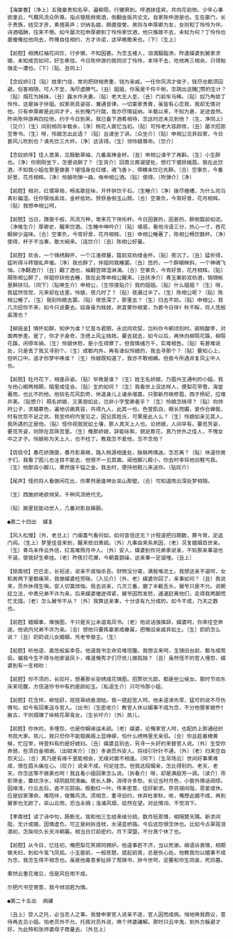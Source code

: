 <!-- { "loadSidebar": true } -->
    【海棠春】〔净上〕五陵豪贵知名早，遍柳陌，行辘俱到。呼酒挟佳宾，共向花前倒。少年心事欲拿云，气概风流众所尊。指点银瓶频索酒，倒翻金版共论文。自家陈仲游是也。生在豪门，长于贵族，结交才彦，素擅英声；识纳名姬，颇邀俊誉。男则与申厚卿为友，女则和丁怜怜为伴。诗酒唱酬，往来不倦。如今屡次拉申厚卿到丁怜怜家饮酒，他只推故不去，未知为何？丁怜怜也屡催俺拉他同去，昨掩自往相约，方才许诺，这早晚敢来也。〔下〕〔生上〕

    【前腔】相携红袖花间饮，行步懒，不知因甚。为念玉楼人，泪滴胭脂渗。昨遣媒婆到舅家求婚，未知成否如何，好生牵挂。今日陈仲游约我同访丁怜怜，本待不去，吃他再三相央，只得勉强走一遭也。〔下〕〔贴、丑同上〕

    【念奴娇引】〔贴〕妓家门径，常则把财相贵重，钱为亲戚。一任你风流才俊子，钱尽也都须回避。俗客相随，可人不至，淘尽虚脾气。〔丑〕姐姐，你虽是千伶千俐，怎跳出这腌赞的生计？〔贴〕烟花为姊妹，〔丑〕露水作夫妻。〔贴〕老大无人至，〔丑〕门前车马稀。〔贴〕奴乃角妓丁怜怜，这是妹子伴姐。奴家夙具姿容，兼通音律。一切豪家贵胄，虽皆有心恋我，我却无情对他。只有申厚卿是此间才子，长到俺门行踏，我亦尽情延纳。半载以来，不知为甚，足迹杳然。昨央陈仲游再四拉他，约于今日到来。我已备下酒肴相待，怎这时还未见到他？〔生、净同上〕〔见介〕〔生〕间别相将半载余，〔净〕桃花人面忆当初。〔贴〕可怜老大容颜改，〔丑〕屡次招郎空寄书。〔生〕呀，怜娘怎出此语？〔贴〕且请坐了讲。〔众坐介〕〔贴〕申相公见弃奴家，今日甚风儿吹到也？请先饮三大杯。〔净〕这该得。〔生〕领怜娘尊命。〔饮介〕

    【念奴娇序】佳人意美，见殷勤翠袖，几番高捧金杯。〔丑〕申相公请干了再斟。〔生〕小生醉也。〔净〕你刚刚坐下，怎便说醉了？〔生背介〕回首兰房凝望处，想灯下蹙损蛾眉。我在此饮酒，不知我小姐在那里做甚？堪惜身在红楼，魂飞香ト，停樽未饮已先醉。〔合〕空辜负，今番好景，花月相辉。〔净〕怜娘吹弹一曲，侑申相公酒。〔贴〕使得。〔吹弹介〕〔净〕

    【前腔】相对，红偎翠倚，畅高歌狂咏，开怀拚饮千石。〔生睡介〕〔净〕拨尽檀槽，为什么司马青衫偏湿。任你银烛高烧，金杯低劝。恹恹昏倒玉山颓。〔合〕空辜负，今宵好景，花月相辉。〔贴〕我想申相公呵，

    【前腔】当日，旖旎千般，风流万种，常来花下快衔杯。今日因甚的，因甚的，醉倒筵前如泥。〔净推生介〕厚卿史，醒来饮酒。〔生睡中呻吟介〕〔贴〕堪惑，看他冷语三分，热心一寸，吞花眠柳少滋味。〔合〕空辜负，今宵好景，花月相辉。〔丑〕申相公睡著了，陈相公畅饮数杯。〔净〕使得，杯子不当事，敢大碗来。〔连饮介〕〔丑〕陈相公好量。

    【前腔】欢会，一个锦绣胸怀，一个江淮襟量，筵前双劝缕金杯。〔贴〕夜沉了。〔丑〕猛听得，猛听得斗转银虬声催。〔净〕我也醉了，伴姐同我睡罢。〔丑〕恁的，一个醉眼眯斜，一个神魂飞悄。〔净翻酒介〕〔丑〕翻了酒也，袖翻宫锦湿淋漓。〔合〕空辜负，今宵好景，花月相辉。〔贴〕既陈相公醉了，伴姐你扶他去睡，我在此等申相公醒来。〔丑扶净介〕青玉案前双劝酒，销锦帐里醉扶归。〔同下〕〔贴唤生介〕申相公，〔生惊搂贴介〕我的姐姐。〔贴〕什么姐姐？〔生〕呀，我猛然惊觉，元来却在这里。怜娘，夜几时了？〔贴〕夜漏过半了。〔生〕陈相公呢？〔贴〕陈相公睡了。〔生〕我别怜娘去罢。〔贴〕夜恁深了，那里去？〔生〕归去不妨。〔贴〕申相公，我几次招你不来，如今只说要去。奴身虽为贱妓，夙昔蒙你相爱，为甚今日佯亻秋不睬，将人恁般奚落也？

    【柳摇金】情怀如醉，知伊为谁？忆昔与君期，永远同欢契，岂料你今朝顷刻时。甜桃酸李，对面两参差。是了，你才子身奇，怎搭上风尘贱妓。要去就去，如今以后，再休向柳陌花蹊，柳陌花蹊，闲停车骑。〔生〕怜娘休怒，是小生得罪了。但我情绪万千，实难相告。〔贴〕有甚难说处，只是丢了我又寻别个。〔生〕成都内外，再有谁似怜娘的，我去寻那个？〔贴〕要知心上，但听口中。适才你梦中唤谁？〔生〕怜娘既知道了，我亦不敢相瞒。但我今所遇非复风尘中人也。

    【前腔】牡丹花下，相逢异姿。〔贴〕毕竟是谁？〔生〕姓王名娇娘，乃眉州王通判的小姐。我与他心眼两相期，暗里成佳会。〔贴〕生的如何？〔生〕我看世上没这样人，便梨花带雪，海堂著雨，也比不的他。他较名花风韵奇，休道身儿上诸余堪喜。只那新月映修眉，西子杨妃，应难并美。〔贴想介〕既名娇娘，又美丽如此，岂非小字莹卿者乎？〔生〕怜娘怎晓得？〔贴〕向帅府公子，求婚慕色，遍地访画真容，共得九人，此其一也。色莹肌白，眼长而媚，爱作合蝉鬓，时有忧怨不足之状。我至帅府内室见之，因记其姓氏，可果是此人么？〔生〕怜娘如亲见其人，我所遇的正是他。〔贴〕怪你视我犹如土壤，那人真天上人也。论娇娘，人间罕有。要觅芳姿，要觅芳姿，则除在蕊珠宫里。〔生〕俺那娇娘，辞能咏絮，貌足欺花，真乃世外之佳人，不愧女中之才子。怜娘称为天上人，也不枉了。教我怎不爱他，怎不念他？

    【侥侥令】春花娇旖旎，春月影熹微，路入桃源相逢处，脉脉两情迷。怎忍离？〔贴〕休道你男子们，我看了图儿也注目不能去，但恨不一见其面。闻他脚儿极小，你去时幸将他旧鞋丐我。〔生〕他那双小脚儿，果然值千镒之金。我去时，便持他鞋儿来送你。〔贴叹介〕

    【尾声】怪的将人看做闲花比，你果然是逢神女巫山那壁。〔合〕可知道雨云深处梦相随。

    〔生〕西施娇艳欲倾吴，千种风流绝代无。

    〔贴〕画里犹能动世人，几番对影自踌蹰。

    ●第二十四出  媒复

    【风入松慢】〔外、老旦上〕门阑喜气看何如，如何音信还无？计程遥把归期数，算今宵，定返门闾。〔生上〕梦里佳音来到，醒来依旧萧疏。〔外〕凡事由来系夙因，〔老〕况复婚姻百世亲。〔生〕青鸟未传云外信，红鸾难照月中人。〔外〕安人，媒婆到你兄弟家说亲，不知那亲事谐也不谐，使我好生牵挂。〔老〕昨夜灯花爆，今朝喜鹊噪，这亲事一定谐哩。〔丑上〕

    【锁南枝】巴巴走，长短途，说亲不成恼杀吾。财物没分毫，满鬓堆泥土。我想这亲不谐呵，女和男两下里都痛哭，我做媒婆枉劳碌。〔入见介〕〔外、老〕媒婆你回了，亲事如何？〔丑〕我说来，员外休得生嗔，安人切莫烦恼。我去说亲，几次三番，磨了半截舌头，舅爷只是不允。说朝廷立法，中表兄弟不许为亲。后来媒婆催迸得紧，舅爷因而发怒，速速赶离他们，走得我两脚慌忙无措。〔老〕怎么舅爷不从？〔外〕我算这亲事，十分该有九分成的。如今不成，乃天之数也。

    【前腔】婚姻事，难强图，干只是天公未谐鸾凤书。〔老〕他说话强推辞，媒婆呵，你来往空奔逐。他说内兄弟不许为亲。〔合〕想他只要拣豪家成眷属，把俺旧亲戚弃如土。〔生〕奶奶怎么说？〔丑〕奶奶说儿女婚姻，凭老爷做主。〔生〕

    【前腔】听他语，直恁般奚幸吾。他道我书生命穷难坦腹。我想古来呵，玉镜旧台前，都与成鸳侣。偏我今生不得与他家谐凤卜，难道俺秀才们尽世儿做孤独？〔丑〕虽然怪不的官人埋怨，媒婆到有一言相劝：

    【前腔】你不须的，长叹吁，想著那长安绣成花锦图。招赘状元郎，都是些公侯女。那时节向东床来坦腹，方信道你书中有的是颜如玉。〔私语生介〕只可怜那小姐，

    【前腔】花含悴，柳怯舒，班班翠绡香泪枯。我一提起官人呵，他未语涕先零，猛可的说不尽伤情句。如今有回柬送与官人。〔出书〕〔生密收介〕教官人休以姻事不成为念，不分他狠爹娘乔忄敝古，干则掇赚了咏桃花翠鸾女。〔生长吁介〕〔外〕孩儿，

    【前腔】你休的，多埋怨，也是你姻缘运未疏。〔老〕媒婆，论俺家官人呵，也配的上那通经织书班大家。孩儿，我只恐你不能彀画阁上显峥嵘，怕什么绣帏里无亲侣。〔合〕你且趁着槐黄候，忙应举，待登科有的是好媳妇。〔丑〕媒婆且别去，另寻一头好的来替官人说。〔外〕生受你奔驰，些须白金相谢。〔出砌末介〕〔丑〕多谢员外安人。将线引针针不通，〔外〕〔老〕归来空自怨天公。〔合〕真乃是有缘千里能相会，无缘对面不相逢。〔同下〕〔生吊场云〕世间好事果难成，恨在眉头痛在心。〔叹介〕说亲不成，何足挂念。但我这段姻亲，怎比得别的。老天，老天，你怎这等不做美也呵！我且看小姐回柬怎么说。〔拆看介〕呀，却是满庭芳一调。〔读介〕帘影筛金，簟纹浮水，绿阴庭院清幽。夜长人静，消得许多愁。长记当时月色，小窗外情话绸缪。因缘浅，行云去后，杳不见踪由。殷勤红一叶。传来密意，佳好新求。奈百端间阻，恩爱成休。应是奴家薄命，难陪伴，俊雅风流。须相念，重寻旧约，休弃杜家秋。咳，俺想此婚不成，再到舅家也无颜了。巫山云雨，恐当永捐；洛浦风烟，徒然在望。对此情词，不觉泪下。

    【孝南枝】读了诗中句，肠断无。我和他三生结来缘分疏，数月短恩情，相隔楚天隅。新求间阻，无计成婚，因情虚负。可正是树拆连枝，水浸蓝桥路。今后这怨恨怎休也。比如今点翠斑泪滴初，怎挨彻久长天冷朝暮。相当日灯前密约，月下深盟，不分真个休了也。

    【前腔】从今日，忆往初，俺把梨花笑掷同拥炉。他道事若不济，当以死谢。细语诉衷情，相期做夫妇，到如今鸾飞凤孤。小玉窗前，一般悲楚。提起前宵，总是伤心处。他教我勿以婚事不成为念，我怎生得不相念也。虽是他毒意爹扯碎了鸳锦书，拚今世呵，定要和你生同衾，死同墓。

    果然云重花难见，信是风狂雨不成。

    尔把尺书空寄意，我今倾泪若为情。

    ●第二十五出  病禳

    〔丑上〕受人之托，必当忠人之事。我替申家官人说亲不遂，官人因而成病。悄地唤我商议，意待再去见小姐。怕老员外不允，托我对员外说，唤个师婆禳解。那时只云中鬼，到外方躲避才好。为此特和张师婆母子商量去。〔外旦上〕

